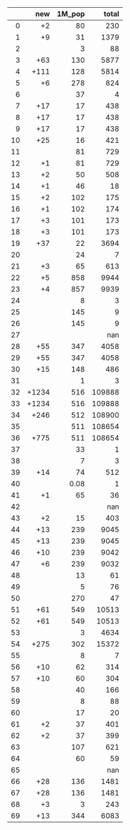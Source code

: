 |    |   new |   1M_pop |   total |
|---:|------:|---------:|--------:|
|  0 |    +2 |    80    |     230 |
|  1 |    +9 |    31    |    1379 |
|  2 |       |     3    |      88 |
|  3 |   +63 |   130    |    5877 |
|  4 |  +111 |   128    |    5814 |
|  5 |    +6 |   278    |     824 |
|  6 |       |    37    |       4 |
|  7 |   +17 |    17    |     438 |
|  8 |   +17 |    17    |     438 |
|  9 |   +17 |    17    |     438 |
| 10 |   +25 |    16    |     421 |
| 11 |       |    81    |     729 |
| 12 |    +1 |    81    |     729 |
| 13 |    +2 |    50    |     508 |
| 14 |    +1 |    46    |      18 |
| 15 |    +2 |   102    |     175 |
| 16 |    +1 |   102    |     174 |
| 17 |    +3 |   101    |     173 |
| 18 |    +3 |   101    |     173 |
| 19 |   +37 |    22    |    3694 |
| 20 |       |    24    |       7 |
| 21 |    +3 |    65    |     613 |
| 22 |    +5 |   858    |    9944 |
| 23 |    +4 |   857    |    9939 |
| 24 |       |     8    |       3 |
| 25 |       |   145    |       9 |
| 26 |       |   145    |       9 |
| 27 |       |          |     nan |
| 28 |   +55 |   347    |    4058 |
| 29 |   +55 |   347    |    4058 |
| 30 |   +15 |   148    |     486 |
| 31 |       |     1    |       3 |
| 32 | +1234 |   516    |  109888 |
| 33 | +1234 |   516    |  109888 |
| 34 |  +246 |   512    |  108900 |
| 35 |       |   511    |  108654 |
| 36 |  +775 |   511    |  108654 |
| 37 |       |    33    |       1 |
| 38 |       |     7    |       3 |
| 39 |   +14 |    74    |     512 |
| 40 |       |     0.08 |       1 |
| 41 |    +1 |    65    |      36 |
| 42 |       |          |     nan |
| 43 |    +2 |    15    |     403 |
| 44 |   +13 |   239    |    9045 |
| 45 |   +13 |   239    |    9045 |
| 46 |   +10 |   239    |    9042 |
| 47 |    +6 |   239    |    9032 |
| 48 |       |    13    |      61 |
| 49 |       |     5    |      76 |
| 50 |       |   270    |      47 |
| 51 |   +61 |   549    |   10513 |
| 52 |   +61 |   549    |   10513 |
| 53 |       |     3    |    4634 |
| 54 |  +275 |   302    |   15372 |
| 55 |       |     8    |       7 |
| 56 |   +10 |    62    |     314 |
| 57 |   +10 |    60    |     304 |
| 58 |       |    40    |     166 |
| 59 |       |     8    |      88 |
| 60 |       |    17    |      20 |
| 61 |    +2 |    37    |     401 |
| 62 |    +2 |    37    |     399 |
| 63 |       |   107    |     621 |
| 64 |       |    60    |      59 |
| 65 |       |          |     nan |
| 66 |   +28 |   136    |    1481 |
| 67 |   +28 |   136    |    1481 |
| 68 |    +3 |     3    |     243 |
| 69 |   +13 |   344    |    6083 |